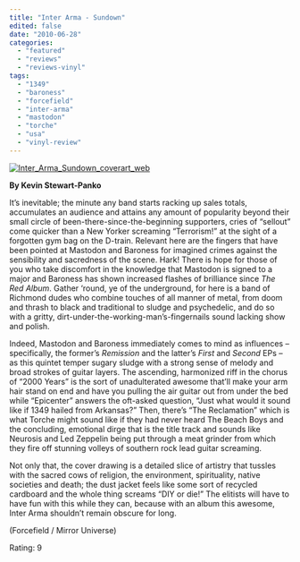 ```yaml
---
title: "Inter Arma - Sundown"
edited: false
date: "2010-06-28"
categories:
  - "featured"
  - "reviews"
  - "reviews-vinyl"
tags:
  - "1349"
  - "baroness"
  - "forcefield"
  - "inter-arma"
  - "mastodon"
  - "torche"
  - "usa"
  - "vinyl-review"
---
```


[![Inter_Arma_Sundown_coverart_web](http://www.hellbound.ca/wp-content/uploads/2010/06/Inter_Arma_Sundown_coverart_web-300x296.jpg "Inter_Arma_Sundown_coverart_web")](http://www.hellbound.ca/wp-content/uploads/2010/06/Inter_Arma_Sundown_coverart_web.jpg)

**By Kevin Stewart-Panko**

It’s inevitable; the minute any band starts racking up sales totals, accumulates an audience and attains any amount of popularity beyond their small circle of been-there-since-the-beginning supporters, cries of “sellout” come quicker than a New Yorker screaming “Terrorism!” at the sight of a forgotten gym bag on the D-train. Relevant here are the fingers that have been pointed at Mastodon and Baroness for imagined crimes against the sensibility and sacredness of the scene. Hark! There is hope for those of you who take discomfort in the knowledge that Mastodon is signed to a major and Baroness has shown increased flashes of brilliance since _The Red Album_. Gather ‘round, ye of the underground, for here is a band of Richmond dudes who combine touches of all manner of metal, from doom and thrash to black and traditional to sludge and psychedelic, and do so with a gritty, dirt-under-the-working-man’s-fingernails sound lacking show and polish.

Indeed, Mastodon and Baroness immediately comes to mind as influences – specifically, the former’s _Remission_ and the latter’s _First_ and _Second_ EPs – as this quintet temper sugary sludge with a strong sense of melody and broad strokes of guitar layers. The ascending, harmonized riff in the chorus of “2000 Years” is the sort of unadulterated awesome that’ll make your arm hair stand on end and have you pulling the air guitar out from under the bed while “Epicenter” answers the oft-asked question, “Just what would it sound like if 1349 hailed from Arkansas?” Then, there’s “The Reclamation” which is what Torche might sound like if they had never heard The Beach Boys and the concluding, emotional dirge that is the title track and sounds like Neurosis and Led Zeppelin being put through a meat grinder from which they fire off stunning volleys of southern rock lead guitar screaming.

Not only that, the cover drawing is a detailed slice of artistry that tussles with the sacred cows of religion, the environment, spirituality, native societies and death; the dust jacket feels like some sort of recycled cardboard and the whole thing screams “DIY or die!” The elitists will have to have fun with this while they can, because with an album this awesome, Inter Arma shouldn’t remain obscure for long.

(Forcefield / Mirror Universe)

Rating: 9
